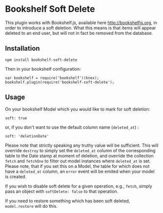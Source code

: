 # Bookshelf Soft Delete
This plugin works with Bookshelf.js, available here http://bookshelfjs.org, in
order to introduce a soft deletion. What this means is that items will appear
deleted to an end user, but will not in fact be removed from the database.

## Installation

    npm install bookshelf-soft-delete

Then in your bookshelf configuration:

    var bookshelf = require('bookshelf')(knex);
    bookshelf.plugin(require('bookshelf-soft-delete');

## Usage

On your bookshelf Model which you would like to mark for soft deletion:

    soft: true

or, if you don't want to use the default column name (`deleted_at`) :

    soft: 'deletionDate'

Please note that strictly speaking any truthy value will be sufficient.  This
will override `destroy` to simply set the `deleted_at` column of the
corresponding table to the Date stamp at moment of deletion, and override the
collection `fetch` and `fetchOne` to filter out model instances where
`deleted_at` is set. Please note, that if you set this on a Model, the table
for which does not have a `deleted_at` column, an
`error` event will be emited when your model is created.

If you wish to disable soft delete for a given operation, e.g., `fetch`, simply
pass an object with `softDelete: false` to that operation.

If you need to restore something which has been soft deleted, `model.restore`
will do this.

